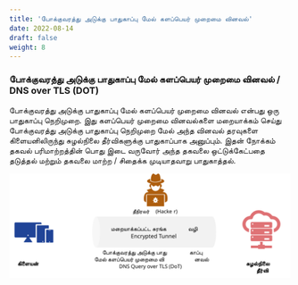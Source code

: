 ```yaml
---
title: 'போக்குவரத்து அடுக்கு பாதுகாப்பு மேல் களப்பெயர் முறைமை வினவல்'
date: 2022-08-14
draft: false
weight: 8
---
```



### போக்குவரத்து அடுக்கு பாதுகாப்பு மேல் களப்பெயர் முறைமை வினவல் / DNS over TLS (DOT)

போக்குவரத்து அடுக்கு பாதுகாப்பு மேல் களப்பெயர் முறைமை வினவல் என்பது ஒரு பாதுகாப்பு நெறிமுறை. இது களப்பெயர் முறைமை வினவல்களை மறையாக்கம் செய்து போக்குவரத்து அடுக்கு பாதுகாப்பு நெறிமுறை மேல் அந்த வினவல் தரவுகளை கிளையனிலிருந்து சுழல்நிலை தீர்விகளுக்கு பாதுகாப்பாக அனுப்பும். இதன் நோக்கம் தகவல் பரிமாற்றத்தின் பொது இடை வருவோர் அந்த தகவலை ஒட்டுக்கேட்பதை தடுத்தல் மற்றும் தகவலை மாற்ற / சிதைக்க முடியாதவாறு பாதுகாத்தல்.

<img src="images/dns-ta/dns-dot-ta.svg">
